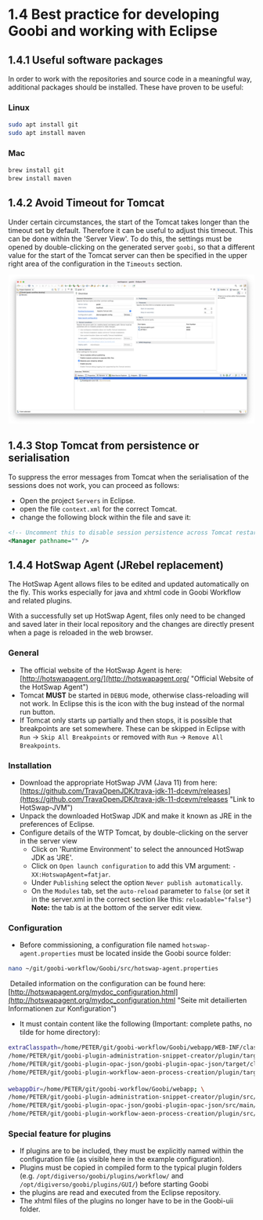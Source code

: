 # 1.4 Best practice for developing Goobi and working with Eclipse

## 1.4.1 Useful software packages
In order to work with the repositories and source code in a meaningful way, additional packages should be installed. These have proven to be useful:

### Linux

```bash
sudo apt install git
sudo apt install maven
```

### Mac

```bash
brew install git
brew install maven
```


## 1.4.2 Avoid Timeout for Tomcat
Under certain circumstances, the start of the Tomcat takes longer than the timeout set by default. Therefore it can be useful to adjust this timeout. This can be done within the 'Server View'. To do this, the settings must be opened by double-clicking on the generated server `goobi`, so that a different value for the start of the Tomcat server can then be specified in the upper right area of the configuration in the `Timeouts` section.

![Timeout](../../.gitbook/assets/dev_install_27.png)


## 1.4.3 Stop Tomcat from persistence or serialisation
To suppress the error messages from Tomcat when the serialisation of the sessions does not work, you can proceed as follows:
  - Open the project `Servers` in Eclipse.
  - open the file `context.xml` for the correct Tomcat.
  - change the following block within the file and save it:
  
```xml
<!-- Uncomment this to disable session persistence across Tomcat restarts -->
<Manager pathname="" />
```

## 1.4.4 HotSwap Agent (JRebel replacement)
The HotSwap Agent allows files to be edited and updated automatically on the fly. This works especially for java and xhtml code in Goobi Workflow and related plugins.

With a successfully set up HotSwap Agent, files only need to be changed and saved later in their local repository and the changes are directly present when a page is reloaded in the web browser.


### General
- The official website of the HotSwap Agent is here: [http://hotswapagent.org/](http://hotswapagent.org/ "Official Website of the HotSwap Agent")
- Tomcat **MUST** be started in `DEBUG` mode, otherwise class-reloading will not work. In Eclipse this is the icon with the bug instead of the normal run button.
- If Tomcat only starts up partially and then stops, it is possible that breakpoints are set somewhere. These can be skipped in Eclipse with `Run` -> `Skip All Breakpoints` or removed with `Run` -> `Remove All Breakpoints`.


### Installation
- Download the appropriate HotSwap JVM (Java 11) from here: [https://github.com/TravaOpenJDK/trava-jdk-11-dcevm/releases](https://github.com/TravaOpenJDK/trava-jdk-11-dcevm/releases "Link to HotSwap-JVM")
- Unpack the downloaded HotSwap JDK and make it known as JRE in the preferences of Eclipse.
- Configure details of the WTP Tomcat, by double-clicking on the server in the server view
  - Click on 'Runtime Environment' to select the announced HotSwap JDK as 'JRE'.
  - Click on `Open launch configuration` to add this VM argument: `-XX:HotswapAgent=fatjar`.
  - Under `Publishing` select the option `Never publish automatically`.
  - On the `Modules` tab, set the `auto-reload` parameter to `false` (or set it in the server.xml in the correct section like this: `reloadable="false"`) **Note:** the tab is at the bottom of the server edit view.


### Configuration
- Before commissioning, a configuration file named `hotswap-agent.properties` must be located inside the Goobi source folder:

```bash
nano ~/git/goobi-workflow/Goobi/src/hotswap-agent.properties
```
​
Detailed information on the configuration can be found here: [http://hotswapagent.org/mydoc_configuration.html](http://hotswapagent.org/mydoc_configuration.html "Seite mit detailierten Informationen zur Konfiguration")

- It must contain content like the following (Important: complete paths, no tilde for home directory):

```bash
extraClasspath=/home/PETER/git/goobi-workflow/Goobi/webapp/WEB-INF/classes/; \
/home/PETER/git/goobi-plugin-administration-snippet-creator/plugin/target/classes; \
/home/PETER/git/goobi-plugin-opac-json/goobi-plugin-opac-json/target/classes; \
/home/PETER/git/goobi-plugin-workflow-aeon-process-creation/plugin/target/classes;

webappDir=/home/PETER/git/goobi-workflow/Goobi/webapp; \
/home/PETER/git/goobi-plugin-administration-snippet-creator/plugin/src/main/resources/GUI/META-INF/resources; \
/home/PETER/git/goobi-plugin-opac-json/goobi-plugin-opac-json/src/main/resources/GUI/META-INF/resources; \
/home/PETER/git/goobi-plugin-workflow-aeon-process-creation/plugin/src/main/resources/GUI/META-INF/resources;
```

### Special feature for plugins
- If plugins are to be included, they must be explicitly named within the configuration file (as visible here in the example configuration).
- Plugins must be copied in compiled form to the typical plugin folders (e.g. `/opt/digiverso/goobi/plugins/workflow/` and `/opt/digiverso/goobi/plugins/GUI/`) before starting Goobi
- the plugins are read and executed from the Eclipse repository.
- The xhtml files of the plugins no longer have to be in the Goobi-uii folder.
